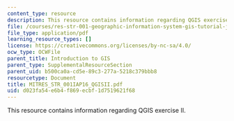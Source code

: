 ```yaml
---
content_type: resource
description: This resource contains information regarding QGIS exercise II.
file: /courses/res-str-001-geographic-information-system-gis-tutorial-january-iap-2016/d023fa54e6b4f869ecbf1d7519621f68_MITRES_STR_001IAP16_QGISII.pdf
file_type: application/pdf
learning_resource_types: []
license: https://creativecommons.org/licenses/by-nc-sa/4.0/
ocw_type: OCWFile
parent_title: Introduction to GIS
parent_type: SupplementalResourceSection
parent_uid: b500ca0a-cd5e-89c3-277a-5218c379bbb8
resourcetype: Document
title: MITRES_STR_001IAP16_QGISII.pdf
uid: d023fa54-e6b4-f869-ecbf-1d7519621f68
---
```

This resource contains information regarding QGIS exercise II.